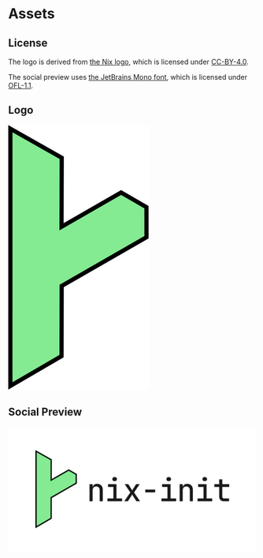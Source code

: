 # Assets

## License

The logo is derived from [the Nix logo](https://github.com/NixOS/nixos-artwork),
which is licensed under [CC-BY-4.0](https://creativecommons.org/licenses/by/4.0/).

The social preview uses [the JetBrains Mono font](https://www.jetbrains.com/lp/mono/),
which is licensed under [OFL-1.1](https://spdx.org/licenses/OFL-1.1.html).

## Logo

![](logo.svg)

## Social Preview

![](social-preview.png)

